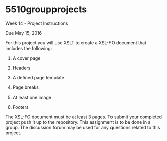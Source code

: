 # 5510groupprojects


Week 14 - Project Instructions

Due May 15, 2016


For this project you will use XSLT to create a XSL-FO document that includes the following:

1.   A cover page

2.  Headers

3.  A defined page template

4.  Page breaks

5.  At least one image

6.  Footers

 
The XSL-FO document must be at least 3 pages.  To submit your completed project push it up to the repository. This assignment is to be done in a group.  The discussion forum may be used for any questions related to this project.
 



